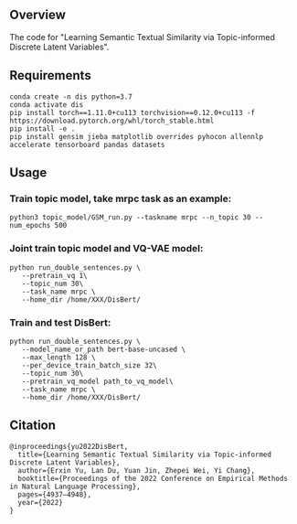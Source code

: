## Overview

The code for "Learning Semantic Textual Similarity via Topic-informed Discrete Latent Variables".

## Requirements

``` 
conda create -n dis python=3.7 
conda activate dis
pip install torch==1.11.0+cu113 torchvision==0.12.0+cu113 -f https://download.pytorch.org/whl/torch_stable.html
pip install -e .
pip install gensim jieba matplotlib overrides pyhocon allennlp accelerate tensorboard pandas datasets
```

## Usage

### Train topic model, take mrpc task as an example:

``` 
python3 topic_model/GSM_run.py --taskname mrpc --n_topic 30 --num_epochs 500
```

### Joint train topic model and VQ-VAE model:

```
python run_double_sentences.py \
   --pretrain_vq 1\
   --topic_num 30\
   --task_name mrpc \
   --home_dir /home/XXX/DisBert/
```

### Train and test DisBert:

```
python run_double_sentences.py \
   --model_name_or_path bert-base-uncased \
   --max_length 128 \
   --per_device_train_batch_size 32\
   --topic_num 30\
   --pretrain_vq_model path_to_vq_model\
   --task_name mrpc \
   --home_dir /home/XXX/DisBert/
```

## Citation

```
@inproceedings{yu2022DisBert,
  title={Learning Semantic Textual Similarity via Topic-informed Discrete Latent Variables},
  author={Erxin Yu, Lan Du, Yuan Jin, Zhepei Wei, Yi Chang},
  booktitle={Proceedings of the 2022 Conference on Empirical Methods in Natural Language Processing},
  pages={4937–4948},
  year={2022}
}
```

